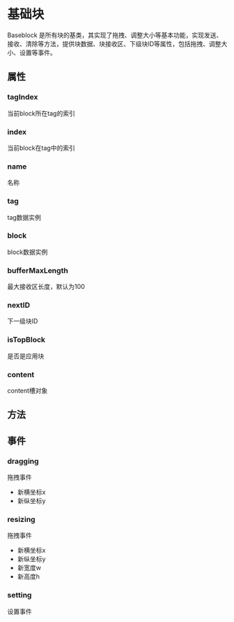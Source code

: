 # 基础块

Baseblock 是所有块的基类，其实现了拖拽、调整大小等基本功能，实现发送、接收、清除等方法，提供块数据、块接收区、下级块ID等属性，包括拖拽、调整大小、设置等事件。

## 属性

### tagIndex
  当前block所在tag的索引

### index
  当前block在tag中的索引

### name
  名称

### tag
  tag数据实例

### block
  block数据实例

### bufferMaxLength
  最大接收区长度，默认为100

### nextID
  下一级块ID

### isTopBlock
  是否是应用块

### content
  content槽对象

## 方法

## 事件

### dragging
拖拽事件
- 新横坐标x
- 新纵坐标y

### resizing
拖拽事件
- 新横坐标x
- 新纵坐标y
- 新宽度w
- 新高度h

### setting
设置事件